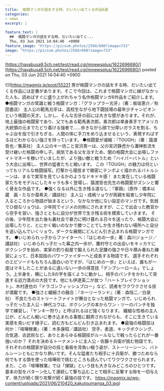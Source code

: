 ```yaml
---
title:  格闘マンガの話をする時、だいたい出てくる作品6選  
categories:
- news
excerpt: |
  
feature_text: |
  ##  格闘マンガの話をする時、だいたい出てく...
  Thu, 03 Jun 2021 14:04:40  +0900
feature_image: "https://picsum.photos/2560/600?image=733"
image: "https://picsum.photos/2560/600?image=733"
---
```


[https://hayabusa9.5ch.net/test/read.cgi/mnewsplus/1622696680/](https://hayabusa9.5ch.net/test/read.cgi/mnewsplus/1622696680/)
posted on Thu, 03 Jun 2021 14:04:40  +0900

<!--more-->

![](https://magmix.jp/post/55221 男が格闘マンガの話をする時、だいたい出てくる作品には定番があります。そこで今回は、これまで格闘マンガに縁がなかった人も、読めばすぐに盛り上がれちゃう名作格闘マンガ6作品をご紹介します。 ●格闘マンガの常識と戦う格闘マンガ：『グラップラー刃牙』（著：板垣恵介／秋田書店） 主人公の範馬刃牙は、高校生ながら地下闘技場の最年少チャンピオンという格闘の天才。しかし、そんな刃牙の前には大きな壁があります。それが、地上最強の格闘家であり、父でもある範馬勇次郎。勇次郎は単身素手でアメリカ大統領の元までたどり着ける強者で……歩きながら顔で分厚いガラスを割る、ちゃぶ台を指で引きちぎる、人間の体に手刀をめり込ませるという、表現すればするほどわからない強さを持っています。 ●格闘愛が凝縮：『TOUGH』（著：猿渡哲也／集英社） 主人公のキー坊こと宮沢熹一は、父の宮沢静虎から灘神影流を受け継いだ格闘の申し子。病気である父を治すため、闇の格闘大会に出場しファイトマネーを稼いでいましたが、より強い敵と戦うため『ハイパーバトル』という大会に出場し、世界の猛者たちと戦います。 この『TOUGH』の魅力は何といってもリアルな格闘描写。打撃から寝技まで緻密にテンポよく描かれるバトルシーンは、まるで実写を見ているかのようなドキドキ感！ また実在している格闘家たちをモデルにしたキャラも多く登場し、猿渡哲也先生の格闘愛がズシンと響く骨太な作品です。 ●強くなる以外に生き残る道なし：『軍鶏』（原作：橋本以蔵　画・たなか亜希夫／講談社） 主人公・成嶋リョウが両親を殺害し少年院に入るところから物語が始まるという、なかなか他にない設定のマンガです。気弱でひ弱なリョウは、少年院でイジメの対称にされますが、ここで出会った教官から空手を習い、強さとともに自分が世界で生き残る術を模索していきます。 その後、少年院を出た後も裏社会で暴力に明け暮れる日々を送ったり、格闘大会に出場したりと、とにかく戦いのなかで勝つことでしか生き残れない場所へと自分を追い込んでいくリョウ。ダークな展開にどんどん引き込まれる格闘マンガです。 ●いじめられっ子からファイターへ：『はじめの一歩』著：森川ジョージ／講談社） いじめられっ子だった幕之内一歩が、鷹村守との出会いをキッカケにボクシングを始め、実家の釣り船屋で鍛えられた足腰の強さや日々積み重ねた練習によって、日本屈指のパワーファイターへと成長する物語です。 選手それぞれのエピソードももちろん面白いのですが、『はじめの一歩』といえば、誰もが一度はマネしたことがあるに違いない一歩の得意技「デンプシーロール」でしょう。上半身を、横にした8の字を描くように動かし、相手のパンチをかわして突進する迫力満点の大技です。他にも伊達英二が放つ「ハートブレイクショット」、木村達也の「ドラゴンフィッシュブロー」など、読者をワクワクさせる技が満載です。 ●強さと繊細さの融合：『ホーリーランド』（著：森恒二／白泉社） 不良たちのストリートファイトが舞台となった格闘マンガで、いじめられっ子だった主人公・神代ユウは、ボクシングの本からワン・ツーのパンチを独学で練習し、「ヤンキー狩り」と呼ばれるほど強くなります。 繊細な性格の主人公が、どんどん戦いに巻き込まれる事態に翻弄されながらも、そこに生きている実感を見いだす様子に、読む方もどんどん引き込まれます。 ●最強の格闘技は何か：『喧嘩稼業』（著：木多康昭／講談社） 空手、柔道、キックボクシング、合気道、古武術など、ありとあらゆる格闘技がルールなしで戦ったらどれが一番強いのか？ それを決めるトーナメントに主人公・佐藤十兵衛が挑む物語です。 それぞれの格闘家が自分の技と看板を背負い戦う姿が、ストーリーシーン、バトルシーンともにかなり熱いです。そんな猛者たち相手に十兵衛が、勝つためなら何でもする頭を使った喧嘩術で挑むところも読んでいてワクワクさせられます。また、この『喧嘩稼業』では「煉獄」という技も大きなみどころのひとつです。基本の型をパターン化して連続して撃ち込むことで相手に反撃する隙を一切与えず、体力が続く限り攻撃が続く最強の技です。 https://magmix.jp/wp-content/uploads/2021/06/210420_kakutoumanga_03.jpg)
